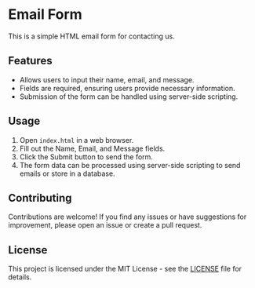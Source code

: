 # Email Form

This is a simple HTML email form for contacting us.

## Features

- Allows users to input their name, email, and message.
- Fields are required, ensuring users provide necessary information.
- Submission of the form can be handled using server-side scripting.

## Usage

1. Open `index.html` in a web browser.
2. Fill out the Name, Email, and Message fields.
3. Click the Submit button to send the form.
4. The form data can be processed using server-side scripting to send emails or store in a database.

## Contributing

Contributions are welcome! If you find any issues or have suggestions for improvement, please open an issue or create a pull request.

## License

This project is licensed under the MIT License - see the [LICENSE](LICENSE) file for details.